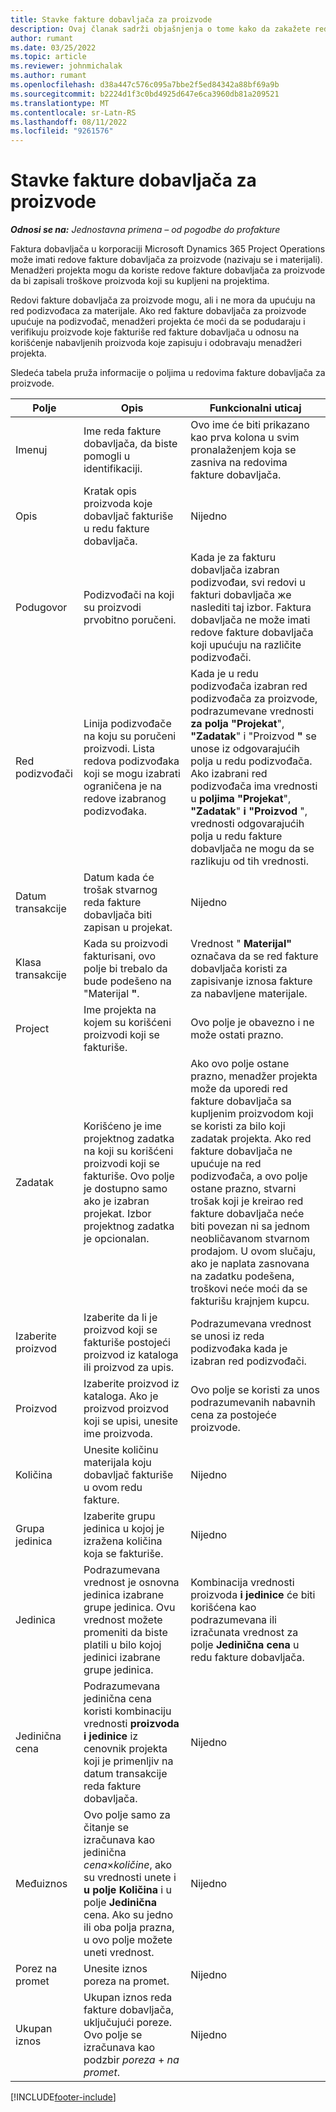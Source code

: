 ```yaml
---
title: Stavke fakture dobavljača za proizvode
description: Ovaj članak sadrži objašnjenja o tome kako da zakažete redove fakture dobavljača za proizvode i koristite različita polja za zapisivanje nabavki proizvoda od dobavljača.
author: rumant
ms.date: 03/25/2022
ms.topic: article
ms.reviewer: johnmichalak
ms.author: rumant
ms.openlocfilehash: d38a447c576c095a7bbe2f5ed84342a88bf69a9b
ms.sourcegitcommit: b2224d1f3c0bd4925d647e6ca3960db81a209521
ms.translationtype: MT
ms.contentlocale: sr-Latn-RS
ms.lasthandoff: 08/11/2022
ms.locfileid: "9261576"
---
```

# <a name="vendor-invoice-lines-for-products"></a>Stavke fakture dobavljača za proizvode

_**Odnosi se na:** Jednostavna primena – od pogodbe do profakture_

Faktura dobavljača u korporaciji Microsoft Dynamics 365 Project Operations može imati redove fakture dobavljača za proizvode (nazivaju se i materijali). Menadžeri projekta mogu da koriste redove fakture dobavljača za proizvode da bi zapisali troškove proizvoda koji su kupljeni na projektima.

Redovi fakture dobavljača za proizvode mogu, ali i ne mora da upućuju na red podizvođaca za materijale. Ako red fakture dobavljača za proizvode upućuje na podizvođač, menadžeri projekta će moći da se podudaraju i verifikuju proizvode koje fakturiše red fakture dobavljača u odnosu na korišćenje nabavljenih proizvoda koje zapisuju i odobravaju menadžeri projekta.

Sledeća tabela pruža informacije o poljima u redovima fakture dobavljača za proizvode.

| Polje | Opis | Funkcionalni uticaj |
| --- | --- | --- |
| Imenuj | Ime reda fakture dobavljača, da biste pomogli u identifikaciji. | Ovo ime će biti prikazano kao prva kolona u svim pronalaženjem koja se zasniva na redovima fakture dobavljača. |
| Opis | Kratak opis proizvoda koje dobavljač fakturiše u redu fakture dobavljača. | Nijedno |
| Podugovor | Podizvođači na koji su proizvodi prvobitno poručeni. | Kada je za fakturu dobavljača izabran podizvođaи, svi redovi u fakturi dobavljača жe naslediti taj izbor. Faktura dobavljača ne može imati redove fakture dobavljača koji upućuju na različite podizvođači. |
| Red podizvođači | Linija podizvođače na koju su poručeni proizvodi. Lista redova podizvođaka koji se mogu izabrati ograničena je na redove izabranog podizvođaka. | Kada je u redu podizvođača izabran red podizvođača za proizvode, podrazumevane vrednosti **za polja "Projekat**", **"Zadatak**" i "Proizvod **"** se unose iz odgovarajućih polja u redu podizvođača. Ako izabrani red podizvođača ima vrednosti u **poljima "Projekat**", **"Zadatak**" **i "Proizvod** ", vrednosti odgovarajućih polja u redu fakture dobavljača ne mogu da se razlikuju od tih vrednosti. |
| Datum transakcije | Datum kada će trošak stvarnog reda fakture dobavljača biti zapisan u projekat. | Nijedno|
| Klasa transakcije | Kada su proizvodi fakturisani, ovo polje bi trebalo da bude podešeno na "Materijal **"**. | Vrednost " **Materijal"** označava da se red fakture dobavljača koristi za zapisivanje iznosa fakture za nabavljene materijale. |
| Project | Ime projekta na kojem su korišćeni proizvodi koji se fakturiše. | Ovo polje je obavezno i ne može ostati prazno. |
| Zadatak | Korišćeno je ime projektnog zadatka na koji su korišćeni proizvodi koji se fakturiše. Ovo polje je dostupno samo ako je izabran projekat. Izbor projektnog zadatka je opcionalan. | Ako ovo polje ostane prazno, menadžer projekta može da uporedi red fakture dobavljača sa kupljenim proizvodom koji se koristi za bilo koji zadatak projekta. Ako red fakture dobavljača ne upućuje na red podizvođača, a ovo polje ostane prazno, stvarni trošak koji je kreirao red fakture dobavljača neće biti povezan ni sa jednom neobličavanom stvarnom prodajom. U ovom slučaju, ako je naplata zasnovana na zadatku podešena, troškovi neće moći da se fakturišu krajnjem kupcu. |
| Izaberite proizvod | Izaberite da li je proizvod koji se fakturiše postojeći proizvod iz kataloga ili proizvod za upis. | Podrazumevana vrednost se unosi iz reda podizvođaka kada je izabran red podizvođači. |
| Proizvod | Izaberite proizvod iz kataloga. Ako je proizvod proizvod koji se upisi, unesite ime proizvoda. | Ovo polje se koristi za unos podrazumevanih nabavnih cena za postojeće proizvode. |
| Količina | Unesite količinu materijala koju dobavljač fakturiše u ovom redu fakture. | Nijedno |
| Grupa jedinica | Izaberite grupu jedinica u kojoj je izražena količina koja se fakturiše. | Nijedno |
| Jedinica | Podrazumevana vrednost je osnovna jedinica izabrane grupe jedinica. Ovu vrednost možete promeniti da biste platili u bilo kojoj jedinici izabrane grupe jedinica. | Kombinacija vrednosti proizvoda **i** **jedinice** će biti korišćena kao podrazumevana ili izračunata vrednost za polje **Jedinična cena** u redu fakture dobavljača. |
| Jedinična cena | Podrazumevana jedinična cena koristi kombinaciju vrednosti **proizvoda** **i jedinice** iz cenovnik projekta koji je primenljiv na datum transakcije reda fakture dobavljača. | Nijedno |
| Međuiznos | Ovo polje samo za čitanje se izračunava kao jedinična *cena*&times;*količine*, ako su vrednosti unete i **u polje Količina** i u polje **Jedinična** cena. Ako su jedno ili oba polja prazna, u ovo polje možete uneti vrednost. | Nijedno |
| Porez na promet | Unesite iznos poreza na promet. | Nijedno |
| Ukupan iznos | Ukupan iznos reda fakture dobavljača, uključujući poreze. Ovo polje se izračunava kao podzbir *poreza* + *na promet*. | Nijedno |

[!INCLUDE[footer-include](../../includes/footer-banner.md)]
